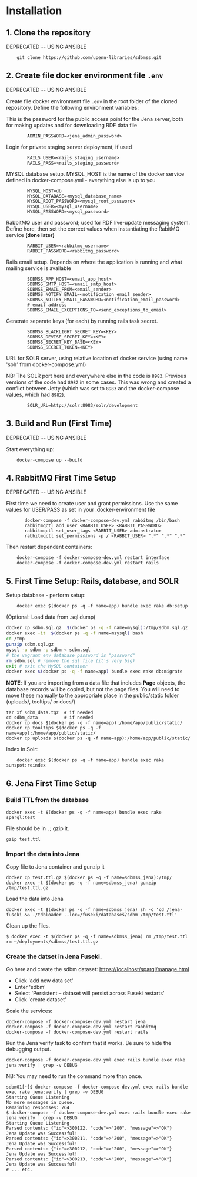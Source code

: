 Installation
=====

## 1. Clone the repository

DEPRECATED -- USING ANSIBLE

	    git clone https://github.com/upenn-libraries/sdbmss.git

## 2. Create file docker environment file `.env`

DEPRECATED -- USING ANSIBLE

Create file docker environment file `.env` in the root folder of the cloned repository.  Define the following environment variables:

This is the password for the public access point for the Jena server, both for making updates and for downloading RDF data file

			ADMIN_PASSWORD=<jena_admin_password>

Login for private staging server deployment, if used

			RAILS_USER=<rails_staging_username>
			RAILS_PASS=<rails_staging_password>

MYSQL database setup.  MYSQL_HOST is the name of the docker service defined in docker-compose.yml - everything else is up to you

			MYSQL_HOST=db
			MYSQL_DATABASE=<mysql_database_name>
			MYSQL_ROOT_PASSWORD=<mysql_root_password>
			MYSQL_USER=<mysql_username>
			MYSQL_PASSWORD=<mysql_password>

RabbitMQ user and password; used for RDF live-update messaging system.  Define here, then set the correct values when instantiating the RabitMQ service **(done later)**

			RABBIT_USER=<rabbitmq_username>
			RABBIT_PASSWORD=<rabbitmg_password>

Rails email setup.  Depends on where the application is running and what mailing service is available

			SDBMSS_APP_HOST=<email_app_host>
			SDBMSS_SMTP_HOST=<email_smtp_host>
			SDBMSS_EMAIL_FROM=<email_sender>
			SDBMSS_NOTIFY_EMAIL=<notification_email_sender>
			SDBMSS_NOTIFY_EMAIL_PASSWORD=<notification_email_password>
			# email address
			SDBMSS_EMAIL_EXCEPTIONS_TO=<send_exceptions_to_email>

Generate separate keys (for each) by running rails task secret.

			SDBMSS_BLACKLIGHT_SECRET_KEY=<KEY>
			SDBMSS_DEVISE_SECRET_KEY=<KEY>
			SDBMSS_SECRET_KEY_BASE=<KEY>
			SDBMSS_SECRET_TOKEN=<KEY>

URL for SOLR server, using relative location of docker service (using name 'solr' from docker-compose.yml)

NB: The SOLR port here and everywhere else in the code is `8983`. Previous versions
of the code had `8982` in some cases. This was wrong and created a conflict
between Jetty (which was set to `8983` and the docker-compose values, which
had `8982`).

			SOLR_URL=http://solr:8983/solr/development

## 3. Build and Run (First Time)

DEPRECATED -- USING ANSIBLE

Start everything up:

	    docker-compose up --build

## 4. RabbitMQ First Time Setup

DEPRECATED -- USING ANSIBLE

First time we need to create user and grant permissions.  Use the same values for USER/PASS as set in your .docker-environment file

           docker-compose -f docker-compose-dev.yml rabbitmq /bin/bash
           rabbitmqctl add_user <RABBIT_USER> <RABBIT_PASSWORD>
           rabbitmqctl set_user_tags <RABBIT_USER> adminstrator
           rabbitmqctl set_permissions -p / <RABBIT_USER> ".*" ".*" ".*"

Then restart dependent containers:

	    docker-compose -f docker-compose-dev.yml restart interface
	    docker-compose -f docker-compose-dev.yml restart rails


## 5. First Time Setup: Rails, database,  and SOLR

Setup database - perform setup:

	    docker exec $(docker ps -q -f name=app) bundle exec rake db:setup

(Optional: Load data from .sql dump)

```bash
docker cp sdbm.sql.gz  $(docker ps -q -f name=mysql):/tmp/sdbm.sql.gz
docker exec -it  $(docker ps -q -f name=msysql) bash
cd /tmp
gunzip sdbm.sql.gz
mysql -u sdbm -p sdbm < sdbm.sql
# the vagrant env database password is "password"
rm sdbm.sql # remove the sql file (it's very big)
exit # exit the MySQL container
docker exec $(docker ps -q -f name=app) bundle exec rake db:migrate
```

**NOTE**: If you are importing from a data file that includes **Page** objects, the database records will be copied, but not the page files.  You will need to move these manually to the appropriate place in the public/static folder (uploads/, tooltips/ or docs/)

```shell
tar xf sdbm_data.tgz  # if needed
cd sdbm_data          # if needed
docker cp docs $(docker ps -q -f name=app):/home/app/public/static/
docker cp tooltips $(docker ps -q -f name=app):/home/app/public/static/
docker cp uploads $(docker ps -q -f name=app):/home/app/public/static/
```

Index in Solr:

	    docker exec $(docker ps -q -f name=app) bundle exec rake sunspot:reindex

## 6. Jena First Time Setup


### Build TTL from the database 

```
docker exec -t $(docker ps -q -f name=app) bundle exec rake sparql:test
```
File should be in `.`; gzip it.

```
gzip test.ttl
```

### Import the data into Jena

Copy file to Jena container and gunzip it

```
docker cp test.ttl.gz $(docker ps -q -f name=sdbmss_jena):/tmp/
docker exec -t $(docker ps -q -f name=sdbmss_jena) gunzip /tmp/test.ttl.gz
```

Load the data into Jena

```
docker exec -t $(docker ps -q -f name=sdbmss_jena) sh -c 'cd /jena-fuseki && ./tdbloader --loc=/fuseki/databases/sdbm /tmp/test.ttl'
```

Clean up the files.

```
$ docker exec -t $(docker ps -q -f name=sdbmss_jena) rm /tmp/test.ttl
rm ~/deployments/sdbmss/test.ttl.gz
```

### Create the datset in Jena Fuseki.

Go here and create the sdbm dataset: <https://localhost/sparql/manage.html>

- Click 'add new data set'
- Enter 'sdbm'
- Select 'Persistent – dataset will persist across Fuseki restarts'
- Click 'create dataset'

Scale the services:

```
docker-compose -f docker-compose-dev.yml restart jena
docker-compose -f docker-compose-dev.yml restart rabbitmq
docker-compose -f docker-compose-dev.yml restart rails
```

Run the Jena verify task to confirm that it works. Be sure to hide the debugging output.

```
docker-compose -f docker-compose-dev.yml exec rails bundle exec rake jena:verify | grep -v DEBUG
```

NB: You may need to run the command more than once.

```
sdbm01[~]$ docker-compose -f docker-compose-dev.yml exec rails bundle exec rake jena:verify | grep -v DEBUG
Starting Queue Listening
No more messages in queue.
Remaining responses: 764
$ docker-compose -f docker-compose-dev.yml exec rails bundle exec rake jena:verify | grep -v DEBUG
Starting Queue Listening
Parsed contents: {"id"=>300122, "code"=>"200", "message"=>"OK"}
Jena Update was Successful!
Parsed contents: {"id"=>300211, "code"=>"200", "message"=>"OK"}
Jena Update was Successful!
Parsed contents: {"id"=>300212, "code"=>"200", "message"=>"OK"}
Jena Update was Successful!
Parsed contents: {"id"=>300213, "code"=>"200", "message"=>"OK"}
Jena Update was Successful!
# ... etc.
```
